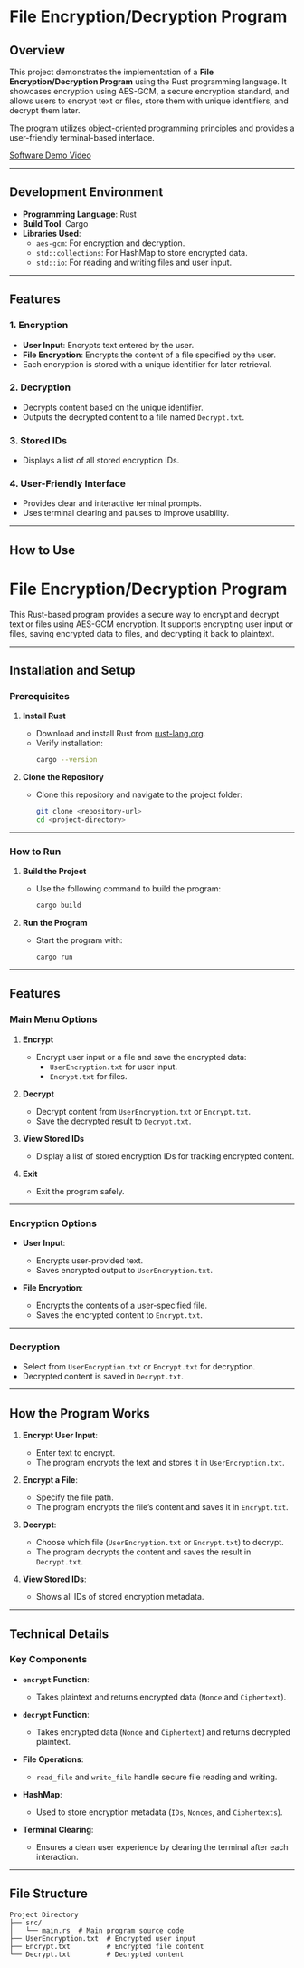# File Encryption/Decryption Program

## Overview

This project demonstrates the implementation of a **File Encryption/Decryption Program** using the Rust programming language. It showcases encryption using AES-GCM, a secure encryption standard, and allows users to encrypt text or files, store them with unique identifiers, and decrypt them later. 

The program utilizes object-oriented programming principles and provides a user-friendly terminal-based interface.

[Software Demo Video](http://youtube.link.goes.here)

---

## Development Environment

- **Programming Language**: Rust
- **Build Tool**: Cargo
- **Libraries Used**:
  - `aes-gcm`: For encryption and decryption.
  - `std::collections`: For HashMap to store encrypted data.
  - `std::io`: For reading and writing files and user input.

---

## Features

### 1. Encryption
- **User Input**: Encrypts text entered by the user.
- **File Encryption**: Encrypts the content of a file specified by the user.
- Each encryption is stored with a unique identifier for later retrieval.

### 2. Decryption
- Decrypts content based on the unique identifier.
- Outputs the decrypted content to a file named `Decrypt.txt`.

### 3. Stored IDs
- Displays a list of all stored encryption IDs.

### 4. User-Friendly Interface
- Provides clear and interactive terminal prompts.
- Uses terminal clearing and pauses to improve usability.

---

## How to Use

# File Encryption/Decryption Program

This Rust-based program provides a secure way to encrypt and decrypt text or files using AES-GCM encryption. It supports encrypting user input or files, saving encrypted data to files, and decrypting it back to plaintext.

---

## **Installation and Setup**

### Prerequisites

1. **Install Rust**
   - Download and install Rust from [rust-lang.org](https://www.rust-lang.org/).
   - Verify installation:
     ```bash
     cargo --version
     ```

2. **Clone the Repository**
   - Clone this repository and navigate to the project folder:
     ```bash
     git clone <repository-url>
     cd <project-directory>
     ```

---

### How to Run

1. **Build the Project**
   - Use the following command to build the program:
     ```bash
     cargo build
     ```

2. **Run the Program**
   - Start the program with:
     ```bash
     cargo run
     ```

---

## **Features**

### **Main Menu Options**

1. **Encrypt**
   - Encrypt user input or a file and save the encrypted data:
     - `UserEncryption.txt` for user input.
     - `Encrypt.txt` for files.

2. **Decrypt**
   - Decrypt content from `UserEncryption.txt` or `Encrypt.txt`.
   - Save the decrypted result to `Decrypt.txt`.

3. **View Stored IDs**
   - Display a list of stored encryption IDs for tracking encrypted content.

4. **Exit**
   - Exit the program safely.

---

### **Encryption Options**

- **User Input**:
  - Encrypts user-provided text.
  - Saves encrypted output to `UserEncryption.txt`.

- **File Encryption**:
  - Encrypts the contents of a user-specified file.
  - Saves the encrypted content to `Encrypt.txt`.

---

### **Decryption**

- Select from `UserEncryption.txt` or `Encrypt.txt` for decryption.
- Decrypted content is saved in `Decrypt.txt`.

---

## **How the Program Works**

1. **Encrypt User Input**:
   - Enter text to encrypt.
   - The program encrypts the text and stores it in `UserEncryption.txt`.

2. **Encrypt a File**:
   - Specify the file path.
   - The program encrypts the file’s content and saves it in `Encrypt.txt`.

3. **Decrypt**:
   - Choose which file (`UserEncryption.txt` or `Encrypt.txt`) to decrypt.
   - The program decrypts the content and saves the result in `Decrypt.txt`.

4. **View Stored IDs**:
   - Shows all IDs of stored encryption metadata.

---

## **Technical Details**

### Key Components

- **`encrypt` Function**:
  - Takes plaintext and returns encrypted data (`Nonce` and `Ciphertext`).

- **`decrypt` Function**:
  - Takes encrypted data (`Nonce` and `Ciphertext`) and returns decrypted plaintext.

- **File Operations**:
  - `read_file` and `write_file` handle secure file reading and writing.

- **HashMap**:
  - Used to store encryption metadata (`IDs`, `Nonces`, and `Ciphertexts`).

- **Terminal Clearing**:
  - Ensures a clean user experience by clearing the terminal after each interaction.

---

## **File Structure**

```plaintext
Project Directory
├── src/
│   └── main.rs  # Main program source code
├── UserEncryption.txt  # Encrypted user input
├── Encrypt.txt         # Encrypted file content
└── Decrypt.txt         # Decrypted content



